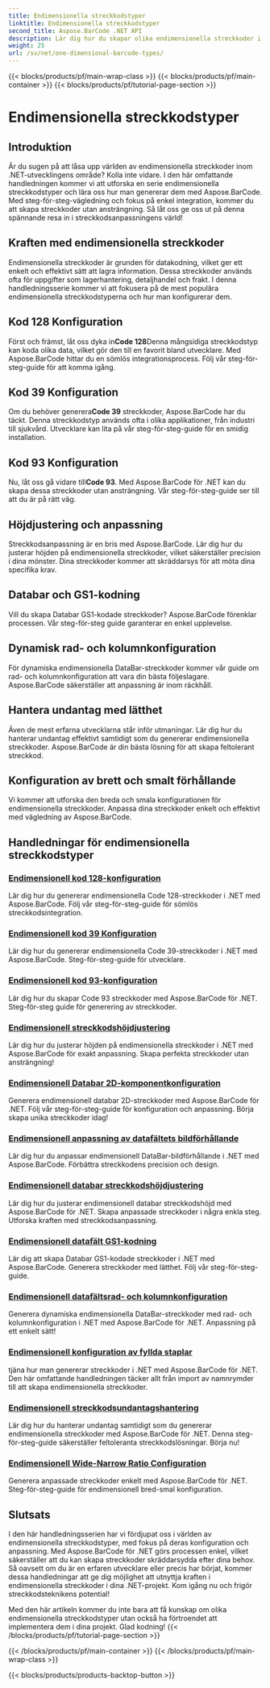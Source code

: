 ```yaml
---
title: Endimensionella streckkodstyper
linktitle: Endimensionella streckkodstyper
second_title: Aspose.BarCode .NET API
description: Lär dig hur du skapar olika endimensionella streckkoder i .NET med Aspose.BarCode. Steg-för-steg-guider för generering och anpassning av streckkoder.
weight: 25
url: /sv/net/one-dimensional-barcode-types/
---
```


{{< blocks/products/pf/main-wrap-class >}}
{{< blocks/products/pf/main-container >}}
{{< blocks/products/pf/tutorial-page-section >}}

# Endimensionella streckkodstyper


## Introduktion

Är du sugen på att låsa upp världen av endimensionella streckkoder inom .NET-utvecklingens område? Kolla inte vidare. I den här omfattande handledningen kommer vi att utforska en serie endimensionella streckkodstyper och lära oss hur man genererar dem med Aspose.BarCode. Med steg-för-steg-vägledning och fokus på enkel integration, kommer du att skapa streckkoder utan ansträngning. Så låt oss ge oss ut på denna spännande resa in i streckkodsanpassningens värld!

## Kraften med endimensionella streckkoder

Endimensionella streckkoder är grunden för datakodning, vilket ger ett enkelt och effektivt sätt att lagra information. Dessa streckkoder används ofta för uppgifter som lagerhantering, detaljhandel och frakt. I denna handledningsserie kommer vi att fokusera på de mest populära endimensionella streckkodstyperna och hur man konfigurerar dem.

## Kod 128 Konfiguration

 Först och främst, låt oss dyka in**Code 128**Denna mångsidiga streckkodstyp kan koda olika data, vilket gör den till en favorit bland utvecklare. Med Aspose.BarCode hittar du en sömlös integrationsprocess. Följ vår steg-för-steg-guide för att komma igång.

## Kod 39 Konfiguration

 Om du behöver generera**Code 39** streckkoder, Aspose.BarCode har du täckt. Denna streckkodstyp används ofta i olika applikationer, från industri till sjukvård. Utvecklare kan lita på vår steg-för-steg-guide för en smidig installation.

## Kod 93 Konfiguration

 Nu, låt oss gå vidare till**Code 93**. Med Aspose.BarCode för .NET kan du skapa dessa streckkoder utan ansträngning. Vår steg-för-steg-guide ser till att du är på rätt väg.

## Höjdjustering och anpassning

Streckkodsanpassning är en bris med Aspose.BarCode. Lär dig hur du justerar höjden på endimensionella streckkoder, vilket säkerställer precision i dina mönster. Dina streckkoder kommer att skräddarsys för att möta dina specifika krav.

## Databar och GS1-kodning

Vill du skapa Databar GS1-kodade streckkoder? Aspose.BarCode förenklar processen. Vår steg-för-steg guide garanterar en enkel upplevelse.

## Dynamisk rad- och kolumnkonfiguration

För dynamiska endimensionella DataBar-streckkoder kommer vår guide om rad- och kolumnkonfiguration att vara din bästa följeslagare. Aspose.BarCode säkerställer att anpassning är inom räckhåll.

## Hantera undantag med lätthet

Även de mest erfarna utvecklarna står inför utmaningar. Lär dig hur du hanterar undantag effektivt samtidigt som du genererar endimensionella streckkoder. Aspose.BarCode är din bästa lösning för att skapa feltolerant streckkod.

## Konfiguration av brett och smalt förhållande

Vi kommer att utforska den breda och smala konfigurationen för endimensionella streckkoder. Anpassa dina streckkoder enkelt och effektivt med vägledning av Aspose.BarCode.
## Handledningar för endimensionella streckkodstyper
### [Endimensionell kod 128-konfiguration](./one-dimensional-code-128-configuration/)
Lär dig hur du genererar endimensionella Code 128-streckkoder i .NET med Aspose.BarCode. Följ vår steg-för-steg-guide för sömlös streckkodsintegration.
### [Endimensionell kod 39 Konfiguration](./one-dimensional-code-39-configuration/)
Lär dig hur du genererar endimensionella Code 39-streckkoder i .NET med Aspose.BarCode. Steg-för-steg-guide för utvecklare.
### [Endimensionell kod 93-konfiguration](./one-dimensional-code-93-configuration/)
Lär dig hur du skapar Code 93 streckkoder med Aspose.BarCode för .NET. Steg-för-steg guide för generering av streckkoder.
### [Endimensionell streckkodshöjdjustering](./one-dimensional-barcode-height-adjustment/)
Lär dig hur du justerar höjden på endimensionella streckkoder i .NET med Aspose.BarCode för exakt anpassning. Skapa perfekta streckkoder utan ansträngning!
### [Endimensionell Databar 2D-komponentkonfiguration](./one-dimensional-databar-2d-component-configuration/)
Generera endimensionell databar 2D-streckkoder med Aspose.BarCode för .NET. Följ vår steg-för-steg-guide för konfiguration och anpassning. Börja skapa unika streckkoder idag!
### [Endimensionell anpassning av datafältets bildförhållande](./one-dimensional-databar-aspect-ratio-customization/)
Lär dig hur du anpassar endimensionell DataBar-bildförhållande i .NET med Aspose.BarCode. Förbättra streckkodens precision och design.
### [Endimensionell databar streckkodshöjdjustering](./one-dimensional-databar-barcode-height-adjustment/)
Lär dig hur du justerar endimensionell databar streckkodshöjd med Aspose.BarCode för .NET. Skapa anpassade streckkoder i några enkla steg. Utforska kraften med streckkodsanpassning.
### [Endimensionell datafält GS1-kodning](./one-dimensional-databar-gs1-encoding/)
Lär dig att skapa Databar GS1-kodade streckkoder i .NET med Aspose.BarCode. Generera streckkoder med lätthet. Följ vår steg-för-steg-guide.
### [Endimensionell datafältsrad- och kolumnkonfiguration](./one-dimensional-databar-row-column-configuration/)
Generera dynamiska endimensionella DataBar-streckkoder med rad- och kolumnkonfiguration i .NET med Aspose.BarCode för .NET. Anpassning på ett enkelt sätt!
### [Endimensionell konfiguration av fyllda staplar](./one-dimensional-filled-bars-configuration/)
tjäna hur man genererar streckkoder i .NET med Aspose.BarCode för .NET. Den här omfattande handledningen täcker allt från import av namnrymder till att skapa endimensionella streckkoder. 
### [Endimensionell streckkodsundantagshantering](./one-dimensional-barcode-exception-handling/)
Lär dig hur du hanterar undantag samtidigt som du genererar endimensionella streckkoder med Aspose.BarCode för .NET. Denna steg-för-steg-guide säkerställer feltoleranta streckkodslösningar. Börja nu!
### [Endimensionell Wide-Narrow Ratio Configuration](./one-dimensional-wide-narrow-ratio-configuration/)
Generera anpassade streckkoder enkelt med Aspose.BarCode för .NET. Steg-för-steg-guide för endimensionell bred-smal konfiguration.

## Slutsats

I den här handledningsserien har vi fördjupat oss i världen av endimensionella streckkodstyper, med fokus på deras konfiguration och anpassning. Med Aspose.BarCode för .NET görs processen enkel, vilket säkerställer att du kan skapa streckkoder skräddarsydda efter dina behov. Så oavsett om du är en erfaren utvecklare eller precis har börjat, kommer dessa handledningar att ge dig möjlighet att utnyttja kraften i endimensionella streckkoder i dina .NET-projekt. Kom igång nu och frigör streckkodsteknikens potential!

Med den här artikeln kommer du inte bara att få kunskap om olika endimensionella streckkodstyper utan också ha förtroendet att implementera dem i dina projekt. Glad kodning!
{{< /blocks/products/pf/tutorial-page-section >}}

{{< /blocks/products/pf/main-container >}}
{{< /blocks/products/pf/main-wrap-class >}}

{{< blocks/products/products-backtop-button >}}
